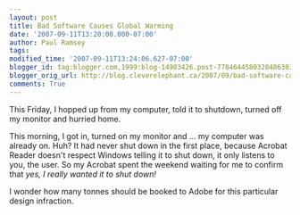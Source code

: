 ```yaml
---
layout: post
title: Bad Software Causes Global Warming
date: '2007-09-11T13:20:00.000-07:00'
author: Paul Ramsey
tags: 
modified_time: '2007-09-11T13:24:06.627-07:00'
blogger_id: tag:blogger.com,1999:blog-14903426.post-7784644580320486303
blogger_orig_url: http://blog.cleverelephant.ca/2007/09/bad-software-causes-global-warming.html
comments: True
---
```


This Friday, I hopped up from my computer, told it to shutdown, turned off my monitor and hurried home.

This morning, I got in, turned on my monitor and ... my computer was already on.  Huh?  It had never shut down in the first place, because Acrobat Reader doesn't respect Windows telling it to shut down, it only listens to you, the user.  So my Acrobat spent the weekend waiting for me to confirm that *yes, I really wanted it to shut down!*

I wonder how many tonnes should be booked to Adobe for this particular design infraction.